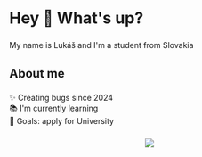 <h1 align="left">Hey 👋 What's up?</h1>

###

<p align="left">My name is Lukáš and I'm a student from Slovakia</p>

###

<h2 align="left">About me</h2>

###

<p align="left">✨ Creating bugs since 2024<br>📚 I'm currently learning<br>🎯 Goals: apply for University</p>

###
###

<div align="center">
  <img src="https://profile-counter.glitch.me/xLukendosx/count.svg?"  />
</div>

###
